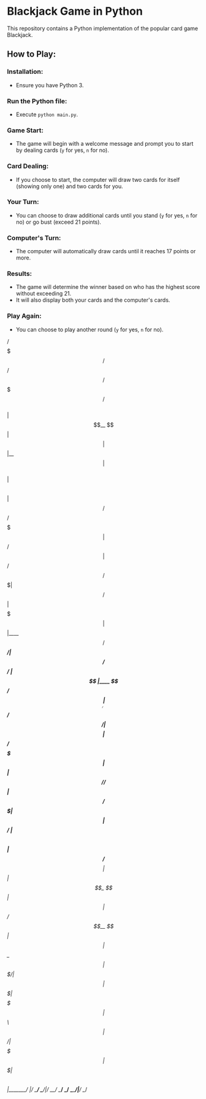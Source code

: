 # Blackjack Game in Python

This repository contains a Python implementation of the popular card game Blackjack.

## How to Play:

### Installation:
- Ensure you have Python 3.

### Run the Python file:
- Execute `python main.py`.

### Game Start:
- The game will begin with a welcome message and prompt you to start by dealing cards (`y` for yes, `n` for no).

### Card Dealing:
- If you choose to start, the computer will draw two cards for itself (showing only one) and two cards for you.

### Your Turn:
- You can choose to draw additional cards until you stand (`y` for yes, `n` for no) or go bust (exceed 21 points).

### Computer's Turn:
- The computer will automatically draw cards until it reaches 17 points or more.

### Results:
- The game will determine the winner based on who has the highest score without exceeding 21.
- It will also display both your cards and the computer's cards.

### Play Again:
- You can choose to play another round (`y` for yes, `n` for no).


 /$$$$$$$  /$$                     /$$          /$$$$$                     /$$      
| $$__  $$| $$                    | $$         |__  $$                    | $$      
| $$  \ $$| $$  /$$$$$$   /$$$$$$$| $$   /$$      | $$  /$$$$$$   /$$$$$$$| $$   /$$
| $$$$$$$ | $$ |____  $$ /$$_____/| $$  /$$/      | $$ |____  $$ /$$_____/| $$  /$$/
| $$__  $$| $$  /$$$$$$$| $$      | $$$$$$/  /$$  | $$  /$$$$$$$| $$      | $$$$$$/ 
| $$  \ $$| $$ /$$__  $$| $$      | $$_  $$ | $$  | $$ /$$__  $$| $$      | $$_  $$ 
| $$$$$$$/| $$|  $$$$$$$|  $$$$$$$| $$ \  $$|  $$$$$$/|  $$$$$$$|  $$$$$$$| $$ \  $$
|_______/ |__/ \_______/ \_______/|__/  \__/ \______/  \_______/ \_______/|__/  \__/
